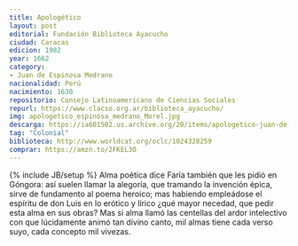 ```yaml
---
title: Apologético
layout: post
editorial: Fundación Biblioteca Ayacucho
ciudad: Caracas
edicion: 1982
year: 1662
category: 
- Juan de Espinosa Medrano
nacionalidad: Perú 
nacimiento: 1630
repositorio: Consejo Latinoamericano de Ciencias Sociales
repurl: https://www.clacso.org.ar/biblioteca_ayacucho/
img: apologetico_espinosa_medrano_Morel.jpg
descarga: https://ia601502.us.archive.org/20/items/apologetico-juan-de-espinosa-medrano/Apologetico%20-%20Juan%20de%20Espinosa%20Medrano.pdf
tag: "Colonial"
biblioteca: http://www.worldcat.org/oclc/1024328259
comprar: https://amzn.to/2FKEL3O
---
```

{% include JB/setup %}
Alma poética dice Faría también que les pidió en Góngora: así suelen llamar la alegoría, que tramando la invención épica, sirve de fundamento al poema heroico; mas habiendo empleádose el espíritu de don Luis en lo erótico y lírico ¿qué mayor necedad, que pedir esta alma en sus obras? Mas si alma llamó las centellas del ardor intelectivo con que lúcidamente animó tan divino canto, mil almas tiene cada verso suyo, cada concepto mil vivezas.
